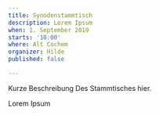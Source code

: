 ```yaml
---
title: Synodenstammtisch
description: Lorem Ipsum
when: 1. September 2019
starts: '10:00'
where: Alt Cochem
organizer: Hilde
published: false

---
```

Kurze Beschreibung Des Stammtisches hier.

Lorem Ipsum